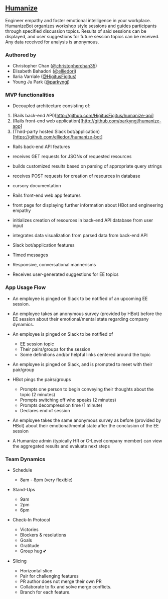 ## [Humanize](http://humanizebot.herokuapp.com)

Engineer empathy and foster emotional intelligence in your workplace. HumanizeBot organizes workshop style sessions and guides participants through specified discussion topics. Results of said sessions can be displayed, and user suggestions for future session topics can be received. Any data received for analysis is anonymous.

### Authored by

* Christopher Chan ([@christopherchan35](http://github.com/christopherchan35))
* Elisabeth Bahadori ([@elliedori](http://github.com/elliedori))
* Ilaria Varriale ([@HigitusFigitus](http://github.com/HigitusFigitus))
* Young Ju Park ([@parkyngj](http://github.com/parkyngj))

### MVP functionalities

* Decoupled architecture consisting of:
1. (Rails back-end API)[http://github.com/HigitusFigitus/humanize-api]
2. (Rails front-end web application)[http://github.com/parkyngj/humanize-app]
3. (Third-party hosted Slack bot/application)[https://github.com/elliedori/humanize-bot]

* Rails back-end API features
* receives GET requests for JSONs of requested resources
* builds customized results based on parsing of appropriate query strings
* receives POST requests for creation of resources in database
* cursory documentation

* Rails front-end web app features
* front page for displaying further information about HBot and engineering empathy
* initializes creation of resources in back-end API database from user input
* integrates data visualization from parsed data from back-end API

* Slack bot/application features
* Timed messages
* Responsive, conversational mannerisms
* Receives user-generated suggestions for EE topics

### App Usage Flow

* An employee is pinged on Slack to be notified of an upcoming EE session.

* An employee takes an anonymous survey (provided by HBot) before the EE session about their emotional/mental state regarding company dynamics.

* An employee is pinged on Slack to be notified of
  * EE session topic
  * Their pairs/groups for the session
  * Some definitions and/or helpful links centered around the topic

* An employee is pinged on Slack, and is prompted to meet with their pair/group

* HBot pings the pairs/groups
  * Prompts one person to begin conveying their thoughts about the topic (2 minutes)
  * Prompts switching off who speaks (2 minutes)
  * Prompts decompression time (1 minute)
  * Declares end of session

* An employee takes the same anonymous survey as before (provided by HBot) about their emotional/mental state after the conclusion of the EE session

* A Humanize admin (typically HR or C-Level company member) can view the aggregated results and evaluate next steps

### Team Dynamics

* Schedule
  * 8am - 8pm (very flexible)

* Stand-Ups
  * 9am
  * 2pm
  * 6pm

* Check-In Protocol
  * Victories
  * Blockers & resolutions
  * Goals
  * Gratitude
  * Group hug 💕

* Slicing
  * Horizontal slice
  * Pair for challenging features
  * PR author does not merge their own PR
  * Collaborate to fix and solve merge conflicts.
  * Branch for each feature.
